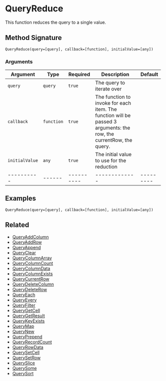 # QueryReduce

This function reduces the query to a single value.

## Method Signature

```
QueryReduce(query=[query], callback=[function], initialValue=[any])
```

### Arguments

| Argument       | Type       | Required   | Description                                                                                                        | Default   |
| -------------- | ---------- | ---------- | ------------------------------------------------------------------------------------------------------------------ | --------- |
| `query`        | `query`    | `true`     | The query to iterate over                                                                                          |           |
| `callback`     | `function` | `true`     | The function to invoke for each item. The function will be passed 3 arguments: the row, the currentRow, the query. |           |
| `initialValue` | `any`      | `true`     | The initial value to use for the reduction                                                                         |           |
| ----------     | ------     | ---------- | -------------                                                                                                      | --------- |

## Examples

```
QueryReduce(query=[query], callback=[function], initialValue=[any])
```

## Related

* [QueryAddColumn](queryaddcolumn.md)
* [QueryAddRow](queryaddrow.md)
* [QueryAppend](queryappend.md)
* [QueryClear](queryclear.md)
* [QueryColumnArray](querycolumnarray.md)
* [QueryColumnCount](querycolumncount.md)
* [QueryColumnData](querycolumndata.md)
* [QueryColumnExists](querycolumnexists.md)
* [QueryCurrentRow](querycurrentrow.md)
* [QueryDeleteColumn](querydeletecolumn.md)
* [QueryDeleteRow](querydeleterow.md)
* [QueryEach](queryeach.md)
* [QueryEvery](queryevery.md)
* [QueryFilter](queryfilter.md)
* [QueryGetCell](querygetcell.md)
* [QueryGetResult](querygetresult.md)
* [QueryKeyExists](querykeyexists.md)
* [QueryMap](querymap.md)
* [QueryNew](querynew.md)
* [QueryPrepend](queryprepend.md)
* [QueryRecordCount](queryrecordcount.md)
* [QueryRowData](queryrowdata.md)
* [QuerySetCell](querysetcell.md)
* [QuerySetRow](querysetrow.md)
* [QuerySlice](queryslice.md)
* [QuerySome](querysome.md)
* [QuerySort](querysort.md)
